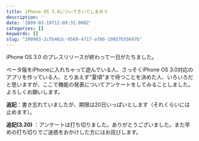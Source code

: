 ```yaml
---
title: iPhone OS 3.0についてきいてしまおう
description: ''
date: '2009-03-19T12:09:31.000Z'
categories: []
keywords: []
slug: "200903-2cfb462c-9569-4717-a786-19857b55697b"
---
```

iPhone OS 3.0 のプレスリリースが終わって一日がたちました。

ベータ版をiPhoneに入れちゃって遊んでいる人、さっそくiPhone OS 3.0対応のアプリを作っている人、とりあえず”夏頃”まで待つことを決めた人、いろいろだと思いますが、ここで機能の発表についてアンケートをしてみることしました。よろしくお願いします。

**追記**：書き忘れていましたが、期限は20日いっぱいとします（それくらいには止めます）。

**追記(3.20)** ：アンケートは打ち切りました。ありがとうございました。また早めの打ち切りでご迷惑をおかけした方にはお詫びします。